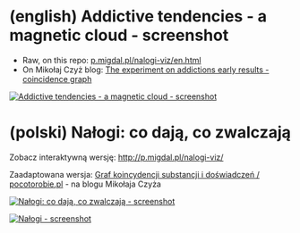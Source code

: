 # (english) Addictive tendencies - a magnetic cloud - screenshot

* Raw, on this repo: [p.migdal.pl/nalogi-viz/en.html](http://p.migdal.pl/nalogi-viz/en.html)
* On Mikołaj Czyż blog: [The experiment on addictions early results - coincidence graph](https://mikolajczyz.com/general/research-addictions-results/#cloud)

[![Addictive tendencies - a magnetic cloud - screenshot](screenshot_en.png)](http://p.migdal.pl/nalogi-viz/en.html)


# (polski) Nałogi: co dają, co zwalczają

Zobacz interaktywną wersję: http://p.migdal.pl/nalogi-viz/

Zaadaptowana wersja: [Graf koincydencji substancji i doświadczeń / pocotorobie.pl](https://mikolajczyz.pl/ogolne/wstepne-wyniki-badania-wizualizacja-piotr-migdal/) - na blogu Mikołaja Czyża

[![Nałogi: co dają, co zwalczają - screenshot](screenshot.png)](http://p.migdal.pl/nalogi-viz/)

[![Nałogi - screenshot](screenshot_tylko_nalogi.png)](http://p.migdal.pl/nalogi-viz/)
